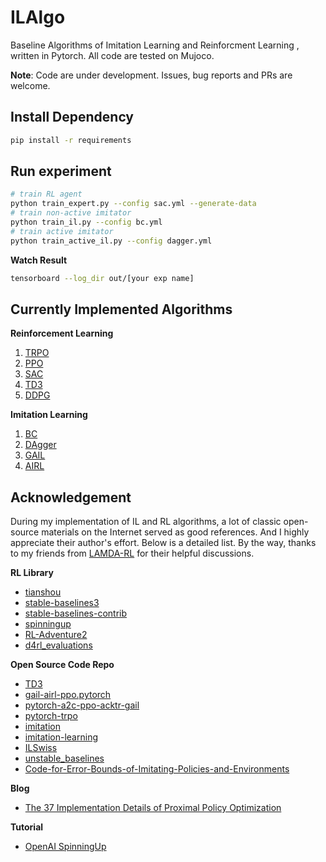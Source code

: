 # ILAlgo
Baseline Algorithms of Imitation Learning and Reinforcment Learning , written in Pytorch. All code are tested on Mujoco.

**Note**: Code are under development. Issues,  bug reports and PRs are welcome.

## Install Dependency

```bash
pip install -r requirements
```

## Run experiment

```bash
# train RL agent
python train_expert.py --config sac.yml --generate-data
# train non-active imitator
python train_il.py --config bc.yml
# train active imitator
python train_active_il.py --config dagger.yml
```

**Watch Result**

```bash
tensorboard --log_dir out/[your exp name]
```

## Currently Implemented Algorithms

**Reinforcement Learning**

1. [TRPO](https://arxiv.org/abs/1502.05477)
2. [PPO](https://arxiv.org/abs/1707.06347)
3. [SAC](https://arxiv.org/abs/1812.05905)
4. [TD3](https://arxiv.org/abs/1802.09477)
5. [DDPG](https://arxiv.org/abs/1509.02971)

**Imitation Learning**

1. [BC](https://proceedings.neurips.cc/paper/1990/hash/248e844336797ec98478f85e7626de4a-Abstract.html)
2. [DAgger](https://arxiv.org/abs/1011.0686)
3. [GAIL](https://arxiv.org/abs/1606.03476)
4. [AIRL](https://arxiv.org/abs/1710.11248)

## Acknowledgement
During my implementation of IL and RL algorithms, a lot of classic open-source materials on the Internet served as good references. And I highly appreciate their author's effort. Below is a detailed list. By the way, thanks to my friends from [LAMDA-RL](https://github.com/LAMDA-RL) for their helpful discussions.

**RL Library**

+ [tianshou](https://github.com/thu-ml/tianshou)
+ [stable-baselines3](https://github.com/DLR-RM/stable-baselines3)
+ [stable-baselines-contrib](https://github.com/Stable-Baselines-Team/stable-baselines3-contrib)
+ [spinningup](https://github.com/openai/spinningup)
+ [RL-Adventure2](https://github.com/higgsfield/RL-Adventure-2)
+ [d4rl_evaluations](https://github.com/rail-berkeley/d4rl_evaluations)

**Open Source Code Repo**

+ [TD3](https://github.com/sfujim/TD3)
+ [gail-airl-ppo.pytorch](https://github.com/ku2482/gail-airl-ppo.pytorch)
+ [pytorch-a2c-ppo-acktr-gail](https://github.com/ikostrikov/pytorch-a2c-ppo-acktr-gail)
+ [pytorch-trpo](https://github.com/ikostrikov/pytorch-trpo)
+ [imitation](https://github.com/HumanCompatibleAI/imitation)
+ [imitation-learning](https://github.com/Kaixhin/imitation-learning)
+ [ILSwiss](https://github.com/Ericonaldo/ILSwiss)
+ [unstable_baselines](https://github.com/x35f/unstable_baselines)
+ [Code-for-Error-Bounds-of-Imitating-Policies-and-Environments](https://github.com/tianxusky/Code-for-Error-Bounds-of-Imitating-Policies-and-Environments)

**Blog**

+ [The 37 Implementation Details of Proximal Policy Optimization](https://iclr.iro.umontreal.ca/679b37e0-caab-4710-921b-b59a688075df_1642188062/blog/)

**Tutorial**

+ [OpenAI SpinningUp](https://spinningup.openai.com/en/latest/index.html)
